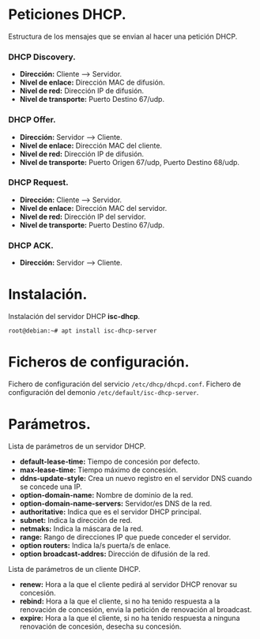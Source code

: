 # Peticiones DHCP.
Estructura de los mensajes que se envian al hacer una petición DHCP.


### DHCP Discovery.
- **Dirección:** Cliente --> Servidor.
- **Nivel de enlace:** Dirección MAC de difusión.
- **Nivel de red:** Dirección IP de difusión.
- **Nivel de transporte:** Puerto Destino 67/udp.


### DHCP Offer.
- **Dirección:** Servidor --> Cliente.
- **Nivel de enlace:** Dirección MAC del cliente.
- **Nivel de red:** Dirección IP de difusión.
- **Nivel de transporte:** Puerto Origen 67/udp, Puerto Destino 68/udp.


### DHCP Request.
- **Dirección:** Cliente --> Servidor.
- **Nivel de enlace:** Dirección MAC del servidor.
- **Nivel de red:** Dirección IP del servidor.
- **Nivel de transporte:** Puerto Destino 67/udp.


### DHCP ACK.
- **Dirección:** Servidor --> Cliente.


# Instalación.
Instalación del servidor DHCP **isc-dhcp**.
~~~
root@debian:~# apt install isc-dhcp-server
~~~


# Ficheros de configuración.
Fichero de configuración del servicio ``/etc/dhcp/dhcpd.conf``.
Fichero de configuración del demonio ``/etc/default/isc-dhcp-server``.


# Parámetros.
Lista de parámetros de un servidor DHCP.

- **default-lease-time:** Tiempo de concesión por defecto.
- **max-lease-time:** Tiempo máximo de concesión.
- **ddns-update-style:** Crea un nuevo registro en el servidor DNS cuando se concede una IP.
- **option-domain-name:** Nombre de dominio de la red.
- **option-domain-name-servers:** Servidor/es DNS de la red.
- **authoritative:** Indica que es el servidor DHCP principal.
- **subnet:** Indica la dirección de red.
- **netmaks:** Indica la máscara de la red.
- **range:** Rango de direcciones IP que puede conceder el servidor.
- **option routers:** Indica la/s puerta/s de enlace.
- **option broadcast-addres:** Dirección de difusión de la red.


Lista de parámetros de un cliente DHCP.

- **renew:** Hora a la que el cliente pedirá al servidor DHCP renovar su concesión.
- **rebind:** Hora a la que el cliente, si no ha tenido respuesta a la renovación de concesión, envia la petición de renovación al broadcast.
- **expire:** Hora a la que el cliente, si no ha tenido respuesta a ninguna renovación de concesión, desecha su concesión.